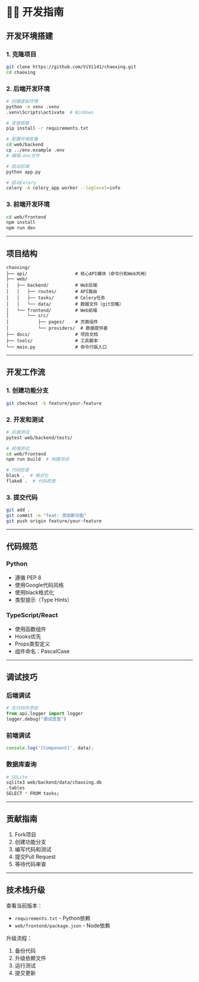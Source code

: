 # 👨‍💻 开发指南

## 开发环境搭建

### 1. 克隆项目
```bash
git clone https://github.com/ViVi141/chaoxing.git
cd chaoxing
```

### 2. 后端开发环境
```bash
# 创建虚拟环境
python -m venv .venv
.venv\Scripts\activate  # Windows

# 安装依赖
pip install -r requirements.txt

# 配置环境变量
cd web/backend
cp ../env.example .env
# 编辑.env文件

# 启动后端
python app.py

# 启动Celery
celery -A celery_app worker --loglevel=info
```

### 3. 前端开发环境
```bash
cd web/frontend
npm install
npm run dev
```

---

## 项目结构

```
chaoxing/
├── api/                  # 核心API模块（命令行和Web共用）
├── web/
│   ├── backend/          # Web后端
│   │   ├── routes/       # API路由
│   │   ├── tasks/        # Celery任务
│   │   └── data/         # 数据文件（git忽略）
│   └── frontend/         # Web前端
│       └── src/
│           ├── pages/    # 页面组件
│           └── providers/  # 数据提供者
├── docs/                 # 项目文档
├── tools/                # 工具脚本
└── main.py               # 命令行版入口
```

---

## 开发工作流

### 1. 创建功能分支
```bash
git checkout -b feature/your-feature
```

### 2. 开发和测试
```bash
# 后端测试
pytest web/backend/tests/

# 前端测试
cd web/frontend
npm run build  # 构建测试

# 代码检查
black .  # 格式化
flake8 .  # 代码检查
```

### 3. 提交代码
```bash
git add .
git commit -m "feat: 添加新功能"
git push origin feature/your-feature
```

---

## 代码规范

### Python
- 遵循 PEP 8
- 使用Google代码风格
- 使用black格式化
- 类型提示（Type Hints）

### TypeScript/React
- 使用函数组件
- Hooks优先
- Props类型定义
- 组件命名：PascalCase

---

## 调试技巧

### 后端调试
```python
# 在代码中添加
from api.logger import logger
logger.debug("调试信息")
```

### 前端调试
```typescript
console.log('[Component]', data);
```

### 数据库查询
```bash
# SQLite
sqlite3 web/backend/data/chaoxing.db
.tables
SELECT * FROM tasks;
```

---

## 贡献指南

1. Fork项目
2. 创建功能分支
3. 编写代码和测试
4. 提交Pull Request
5. 等待代码审查

---

## 技术栈升级

查看当前版本：
- `requirements.txt` - Python依赖
- `web/frontend/package.json` - Node依赖

升级流程：
1. 备份代码
2. 升级依赖文件
3. 运行测试
4. 提交更新


